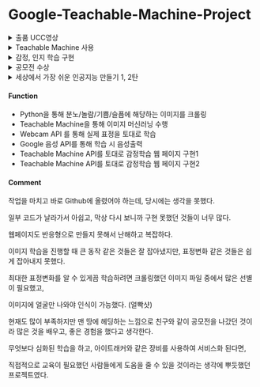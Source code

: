 # Google-Teachable-Machine-Project

<details>
<summary>출품 UCC영상</summary>
<div markdown="1"> 
https://drive.google.com/file/d/1HDjnWheEc7eM8prugSlrjqs3UkteXcV_/view?usp=sharing
</div>
</details>

<details>
<summary>Teachable Machine 사용</summary>
<div markdown="1"> 
https://teachablemachine.withgoogle.com/models/fCtu6At15/
</div>
</details>

<details>
<summary>감정, 인지 학습 구현</summary>
<div markdown="1"> 
https://awesome-hodgkin-47e8d6.netlify.app/
</div>
</details>

<details>
<summary>공모전 수상</summary>
<div markdown="1"> 
<image src="https://user-images.githubusercontent.com/83220871/140457746-62402183-7a3d-4b7b-842a-846298933771.jpg" width="300" height="400"/>
</div>
</details>

<details>
<summary>세상에서 가장 쉬운 인공지능 만들기 1, 2탄</summary>
<div markdown="1"> 
https://youtu.be/USQGTW34lO8
  
https://youtu.be/9SwdGFzFb5Y
</div>
</details>

#### Function

* Python을 통해 분노/놀람/기쁨/슬픔에 해당하는 이미지를 크롤링
* Teachable Machine을 통해 이미지 머신러닝 수행
* Webcam API 를 통해 실제 표정을 토대로 학습
* Google 음성 API를 통해 학습 시 음성출력
* Teachable Machine API를 토대로 감정학습 웹 페이지 구현1
* Teachable Machine API를 토대로 감정학습 웹 페이지 구현2


#### Comment

작업을 마치고 바로 Github에 올렸어야 하는데, 당시에는 생각을 못했다.

일부 코드가 날라가서 아쉽고, 막상 다시 보니까 구현 못했던 것들이 너무 많다.

웹페이지도 반응형으로 만들지 못해서 난해하고 복잡하다.

이미지 학습을 진행할 때 큰 동작 같은 것들은 잘 잡아냈지만, 표정변화 같은 것들은 쉽게 잡아내지 못했다.

최대한 표정변화를 알 수 있게끔 학습하려면 크롤링했던 이미지 파일 중에서 많은 선별이 필요했고,

이미지에 얼굴만 나와야 인식이 가능했다. (얼빡샷)

현재도 많이 부족하지만 맨 땅에 헤딩하는 느낌으로 친구와 같이 공모전을 나갔던 것이라 많은 것을 배우고, 좋은 경험을 했다고 생각한다.

무엇보다 심화된 학습을 하고, 아이트래커와 같은 장비를 사용하여 서비스화 된다면,

직접적으로 교육이 필요했던 사람들에게 도움을 줄 수 있을 것이라는 생각에 뿌듯했던 프로젝트였다.

